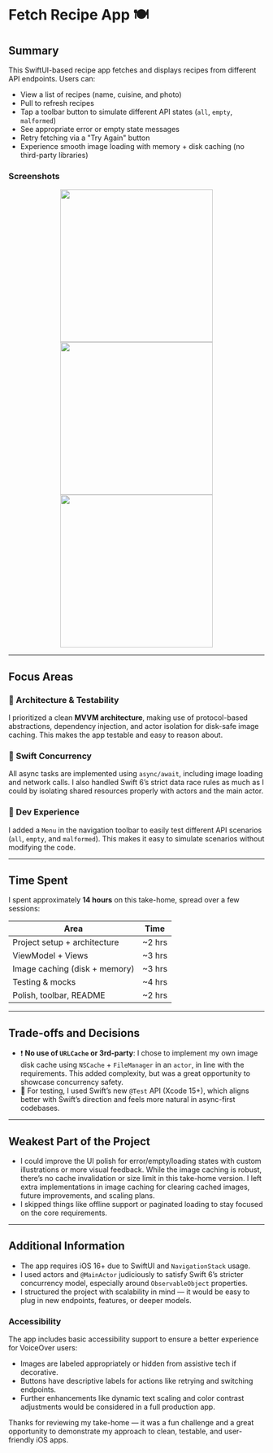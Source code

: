 # Fetch Recipe App 🍽️

## Summary

This SwiftUI-based recipe app fetches and displays recipes from different API endpoints. Users can:
- View a list of recipes (name, cuisine, and photo)
- Pull to refresh recipes
- Tap a toolbar button to simulate different API states (`all`, `empty`, `malformed`)
- See appropriate error or empty state messages
- Retry fetching via a "Try Again" button
- Experience smooth image loading with memory + disk caching (no third-party libraries)

### Screenshots

<div align="center">
  <img src="https://github.com/user-attachments/assets/76c11685-bcf6-4048-a099-87fd3ea1745b" width="300"/>
  <img src="https://github.com/user-attachments/assets/c463ced7-8deb-46b5-83ce-2b6f25fddc6a" width="300"/>
  <img src="https://github.com/user-attachments/assets/7ebdc315-8f0b-43c7-9a22-b43af4586a06" width="300"/>
</div>

---

## Focus Areas

### 🔹 Architecture & Testability
I prioritized a clean **MVVM architecture**, making use of protocol-based abstractions, dependency injection, and actor isolation for disk-safe image caching. This makes the app testable and easy to reason about.

### 🔹 Swift Concurrency
All async tasks are implemented using `async/await`, including image loading and network calls. I also handled Swift 6’s strict data race rules as much as I could by isolating shared resources properly with actors and the main actor.

### 🔹 Dev Experience
I added a `Menu` in the navigation toolbar to easily test different API scenarios (`all`, `empty`, and `malformed`). This makes it easy to simulate scenarios without modifying the code.

---

## Time Spent

I spent approximately **14 hours** on this take-home, spread over a few sessions:

| Area                         | Time     |
|------------------------------|----------|
| Project setup + architecture | ~2 hrs   |
| ViewModel + Views            | ~3 hrs   |
| Image caching (disk + memory)| ~3 hrs   |
| Testing & mocks              | ~4 hrs   |
| Polish, toolbar, README      | ~2 hrs |

---

## Trade-offs and Decisions

- ❗️ **No use of `URLCache` or 3rd-party**: I chose to implement my own image disk cache using `NSCache` + `FileManager` in an `actor`, in line with the requirements. This added complexity, but was a great opportunity to showcase concurrency safety.
- 🧪 For testing, I used Swift’s new `@Test` API (Xcode 15+), which aligns better with Swift’s direction and feels more natural in async-first codebases.

---

## Weakest Part of the Project

- I could improve the UI polish for error/empty/loading states with custom illustrations or more visual feedback.
While the image caching is robust, there’s no cache invalidation or size limit in this take-home version. I left extra implementations in image caching for clearing cached images, future improvements, and scaling plans.
- I skipped things like offline support or paginated loading to stay focused on the core requirements.

---

## Additional Information

- The app requires iOS 16+ due to SwiftUI and `NavigationStack` usage.
- I used actors and `@MainActor` judiciously to satisfy Swift 6’s stricter concurrency model, especially around `ObservableObject` properties.
- I structured the project with scalability in mind — it would be easy to plug in new endpoints, features, or deeper models.

### Accessibility

The app includes basic accessibility support to ensure a better experience for VoiceOver users:

- Images are labeled appropriately or hidden from assistive tech if decorative.
- Buttons have descriptive labels for actions like retrying and switching endpoints.
- Further enhancements like dynamic text scaling and color contrast adjustments would be considered in a full production app.

Thanks for reviewing my take-home — it was a fun challenge and a great opportunity to demonstrate my approach to clean, testable, and user-friendly iOS apps.
